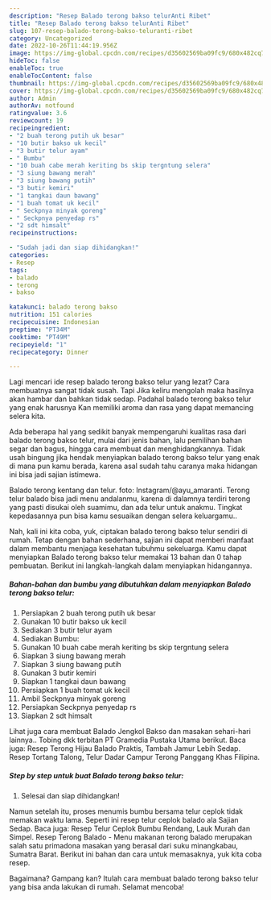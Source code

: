 ```yaml
---
description: "Resep Balado terong bakso telurAnti Ribet"
title: "Resep Balado terong bakso telurAnti Ribet"
slug: 107-resep-balado-terong-bakso-teluranti-ribet
category: Uncategorized
date: 2022-10-26T11:44:19.956Z
image: https://img-global.cpcdn.com/recipes/d35602569ba09fc9/680x482cq70/balado-terong-bakso-telur-foto-resep-utama.jpg
hideToc: false
enableToc: true
enableTocContent: false
thumbnail: https://img-global.cpcdn.com/recipes/d35602569ba09fc9/680x482cq70/balado-terong-bakso-telur-foto-resep-utama.jpg
cover: https://img-global.cpcdn.com/recipes/d35602569ba09fc9/680x482cq70/balado-terong-bakso-telur-foto-resep-utama.jpg
author: Admin
authorAv: notfound
ratingvalue: 3.6
reviewcount: 19
recipeingredient:
- "2 buah terong putih uk besar"
- "10 butir bakso uk kecil"
- "3 butir telur ayam"
- " Bumbu"
- "10 buah cabe merah keriting bs skip tergntung selera"
- "3 siung bawang merah"
- "3 siung bawang putih"
- "3 butir kemiri"
- "1 tangkai daun bawang"
- "1 buah tomat uk kecil"
- " Seckpnya minyak goreng"
- " Seckpnya penyedap rs"
- "2 sdt himsalt"
recipeinstructions:

- "Sudah jadi dan siap dihidangkan!"
categories:
- Resep
tags:
- balado
- terong
- bakso

katakunci: balado terong bakso 
nutrition: 151 calories
recipecuisine: Indonesian
preptime: "PT34M"
cooktime: "PT49M"
recipeyield: "1"
recipecategory: Dinner

---
```



Lagi mencari ide resep balado terong bakso telur yang lezat? Cara membuatnya sangat tidak susah. Tapi Jika keliru mengolah maka hasilnya akan hambar dan bahkan tidak sedap. Padahal balado terong bakso telur yang enak harusnya Kan memiliki aroma dan rasa yang dapat memancing selera kita.


Ada beberapa hal yang sedikit banyak mempengaruhi kualitas rasa dari balado terong bakso telur, mulai dari jenis bahan, lalu pemilihan bahan segar dan bagus, hingga cara membuat dan menghidangkannya. Tidak usah bingung jika hendak menyiapkan balado terong bakso telur yang enak di mana pun kamu berada, karena asal sudah tahu caranya maka hidangan ini bisa jadi sajian istimewa.

Balado terong kentang dan telur. foto: Instagram/@ayu_amaranti. Terong telur balado bisa jadi menu andalanmu, karena di dalamnya terdiri terong yang pasti disukai oleh suamimu, dan ada telur untuk anakmu. Tingkat kepedasannya pun bisa kamu sesuaikan dengan selera keluargamu..


Nah, kali ini kita coba, yuk, ciptakan balado terong bakso telur sendiri di rumah. Tetap dengan bahan sederhana, sajian ini dapat memberi manfaat dalam membantu menjaga kesehatan tubuhmu sekeluarga. Kamu dapat menyiapkan Balado terong bakso telur memakai 13 bahan dan 0 tahap pembuatan. Berikut ini langkah-langkah dalam menyiapkan hidangannya.

<!--inarticleads1-->

##### Bahan-bahan dan bumbu yang dibutuhkan dalam menyiapkan Balado terong bakso telur:

1. Persiapkan 2 buah terong putih uk besar
1. Gunakan 10 butir bakso uk kecil
1. Sediakan 3 butir telur ayam
1. Sediakan  Bumbu:
1. Gunakan 10 buah cabe merah keriting bs skip tergntung selera
1. Siapkan 3 siung bawang merah
1. Siapkan 3 siung bawang putih
1. Gunakan 3 butir kemiri
1. Siapkan 1 tangkai daun bawang
1. Persiapkan 1 buah tomat uk kecil
1. Ambil  Seckpnya minyak goreng
1. Persiapkan  Seckpnya penyedap rs
1. Siapkan 2 sdt himsalt


Lihat juga cara membuat Balado Jengkol Bakso dan masakan sehari-hari lainnya.. Tobing dkk terbitan PT Gramedia Pustaka Utama berikut. Baca juga: Resep Terong Hijau Balado Praktis, Tambah Jamur Lebih Sedap. Resep Tortang Talong, Telur Dadar Campur Terong Panggang Khas Filipina. 

<!--inarticleads2-->

##### Step by step untuk buat Balado terong bakso telur:


1. Selesai dan siap dihidangkan!

Namun setelah itu, proses menumis bumbu bersama telur ceplok tidak memakan waktu lama. Seperti ini resep telur ceplok balado ala Sajian Sedap. Baca juga: Resep Telur Ceplok Bumbu Rendang, Lauk Murah dan Simpel. Resep Terong Balado - Menu makanan terong balado merupakan salah satu primadona masakan yang berasal dari suku minangkabau, Sumatra Barat. Berikut ini bahan dan cara untuk memasaknya, yuk kita coba resep. 

Bagaimana? Gampang kan? Itulah cara membuat balado terong bakso telur yang bisa anda lakukan di rumah. Selamat mencoba!
